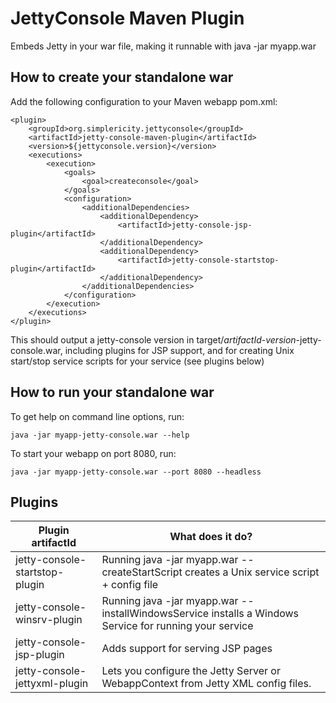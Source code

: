 JettyConsole Maven Plugin
=========================

Embeds Jetty in your war file, making it runnable with java -jar myapp.war

How to create your standalone war
----------

Add the following configuration to your Maven webapp pom.xml:

```
<plugin>
    <groupId>org.simplericity.jettyconsole</groupId>
    <artifactId>jetty-console-maven-plugin</artifactId>
    <version>${jettyconsole.version}</version>
    <executions>
        <execution>
            <goals>
                <goal>createconsole</goal>
            </goals>
            <configuration>
                <additionalDependencies>
                    <additionalDependency>
                        <artifactId>jetty-console-jsp-plugin</artifactId>
                    </additionalDependency>
                    <additionalDependency>
                        <artifactId>jetty-console-startstop-plugin</artifactId>
                    </additionalDependency>
                </additionalDependencies>
            </configuration>
        </execution>
    </executions>
</plugin>
```
This should output a jetty-console version in target/_artifactId_-_version_-jetty-console.war, including plugins for JSP support, and for creating Unix start/stop service scripts for your service (see plugins below)

How to run your standalone war
----------

To get help on command line options, run:

    java -jar myapp-jetty-console.war --help

To start your webapp on port 8080, run:

    java -jar myapp-jetty-console.war --port 8080 --headless

Plugins
-------

Plugin artifactId  | What does it do?
------------- | -------------
jetty-console-startstop-plugin | Running java -jar myapp.war --createStartScript creates a Unix service script + config file
jetty-console-winsrv-plugin | Running java -jar myapp.war --installWindowsService installs a Windows Service for running your service
jetty-console-jsp-plugin  | Adds support for serving JSP pages
jetty-console-jettyxml-plugin | Lets you configure the Jetty Server or WebappContext from Jetty XML config files.


